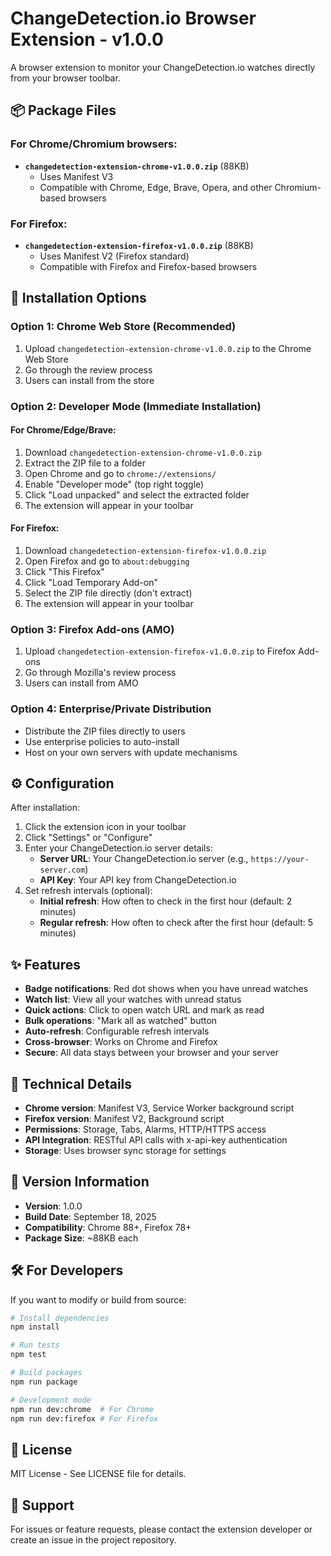 # ChangeDetection.io Browser Extension - v1.0.0

A browser extension to monitor your ChangeDetection.io watches directly from your browser toolbar.

## 📦 Package Files

### For Chrome/Chromium browsers:
- **`changedetection-extension-chrome-v1.0.0.zip`** (88KB)
  - Uses Manifest V3
  - Compatible with Chrome, Edge, Brave, Opera, and other Chromium-based browsers

### For Firefox:
- **`changedetection-extension-firefox-v1.0.0.zip`** (88KB) 
  - Uses Manifest V2 (Firefox standard)
  - Compatible with Firefox and Firefox-based browsers

## 🚀 Installation Options

### Option 1: Chrome Web Store (Recommended)
1. Upload `changedetection-extension-chrome-v1.0.0.zip` to the Chrome Web Store
2. Go through the review process
3. Users can install from the store

### Option 2: Developer Mode (Immediate Installation)

#### For Chrome/Edge/Brave:
1. Download `changedetection-extension-chrome-v1.0.0.zip`
2. Extract the ZIP file to a folder
3. Open Chrome and go to `chrome://extensions/`
4. Enable "Developer mode" (top right toggle)
5. Click "Load unpacked" and select the extracted folder
6. The extension will appear in your toolbar

#### For Firefox:
1. Download `changedetection-extension-firefox-v1.0.0.zip`
2. Open Firefox and go to `about:debugging`
3. Click "This Firefox" 
4. Click "Load Temporary Add-on"
5. Select the ZIP file directly (don't extract)
6. The extension will appear in your toolbar

### Option 3: Firefox Add-ons (AMO)
1. Upload `changedetection-extension-firefox-v1.0.0.zip` to Firefox Add-ons
2. Go through Mozilla's review process
3. Users can install from AMO

### Option 4: Enterprise/Private Distribution
- Distribute the ZIP files directly to users
- Use enterprise policies to auto-install
- Host on your own servers with update mechanisms

## ⚙️ Configuration

After installation:
1. Click the extension icon in your toolbar
2. Click "Settings" or "Configure"
3. Enter your ChangeDetection.io server details:
   - **Server URL**: Your ChangeDetection.io server (e.g., `https://your-server.com`)
   - **API Key**: Your API key from ChangeDetection.io
4. Set refresh intervals (optional):
   - **Initial refresh**: How often to check in the first hour (default: 2 minutes)
   - **Regular refresh**: How often to check after the first hour (default: 5 minutes)

## ✨ Features

- **Badge notifications**: Red dot shows when you have unread watches
- **Watch list**: View all your watches with unread status
- **Quick actions**: Click to open watch URL and mark as read
- **Bulk operations**: "Mark all as watched" button
- **Auto-refresh**: Configurable refresh intervals
- **Cross-browser**: Works on Chrome and Firefox
- **Secure**: All data stays between your browser and your server

## 🔧 Technical Details

- **Chrome version**: Manifest V3, Service Worker background script
- **Firefox version**: Manifest V2, Background script
- **Permissions**: Storage, Tabs, Alarms, HTTP/HTTPS access
- **API Integration**: RESTful API calls with x-api-key authentication
- **Storage**: Uses browser sync storage for settings

## 📝 Version Information

- **Version**: 1.0.0
- **Build Date**: September 18, 2025
- **Compatibility**: Chrome 88+, Firefox 78+
- **Package Size**: ~88KB each

## 🛠️ For Developers

If you want to modify or build from source:

```bash
# Install dependencies
npm install

# Run tests
npm test

# Build packages
npm run package

# Development mode
npm run dev:chrome  # For Chrome
npm run dev:firefox # For Firefox
```

## 📄 License

MIT License - See LICENSE file for details.

## 🐛 Support

For issues or feature requests, please contact the extension developer or create an issue in the project repository.